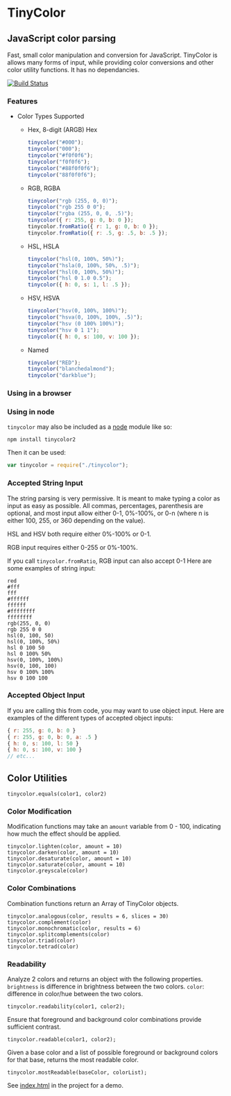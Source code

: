 # TinyColor

## JavaScript color parsing

Fast, small color manipulation and conversion for JavaScript.  TinyColor is allows many forms of input, while providing color conversions and other color utility functions.  It has no dependancies.

[![Build Status](https://travis-ci.org/bgrins/TinyColor.png?branch=master)](https://travis-ci.org/bgrins/TinyColor)

### Features

* Color Types Supported
    * Hex, 8-digit (ARGB) Hex

      ```js
      tinycolor("#000");
      tinycolor("000");
      tinycolor("#f0f0f6");
      tinycolor("f0f0f6");
      tinycolor("#88f0f0f6");
      tinycolor("88f0f0f6");
      ```

    * RGB, RGBA

      ```js
      tinycolor("rgb (255, 0, 0)");
      tinycolor("rgb 255 0 0");
      tinycolor("rgba (255, 0, 0, .5)");
      tinycolor({ r: 255, g: 0, b: 0 });
      tinycolor.fromRatio({ r: 1, g: 0, b: 0 });
      tinycolor.fromRatio({ r: .5, g: .5, b: .5 });
      ```

    * HSL, HSLA

      ```js
      tinycolor("hsl(0, 100%, 50%)");
      tinycolor("hsla(0, 100%, 50%, .5)");
      tinycolor("hsl(0, 100%, 50%)");
      tinycolor("hsl 0 1.0 0.5");
      tinycolor({ h: 0, s: 1, l: .5 });
      ```

    * HSV, HSVA

      ```js
      tinycolor("hsv(0, 100%, 100%)");
      tinycolor("hsva(0, 100%, 100%, .5)");
      tinycolor("hsv (0 100% 100%)");
      tinycolor("hsv 0 1 1");
      tinycolor({ h: 0, s: 100, v: 100 });
      ```

    * Named

      ```js
      tinycolor("RED");
      tinycolor("blanchedalmond");
      tinycolor("darkblue");
      ```

### Using in a browser

<script type='text/javascript' src='tinycolor.js'></script>
<script type='text/javascript'>
  var t = tinycolor("red");

  t.toHex() // "ff0000"
  t.toHexString() // "#ff0000"
  t.toHex8() // "ffff0000"
  t.toHex8String() // "#ffff0000"
  t.toRgb() // {"r":255,"g":0,"b":0} or {"r":255,"g":0,"b":0,"a":0.5}
  t.toRgbString() // "rgb(255, 0, 0)" or "rgba(255, 0, 0, 0.5)"
  t.toPercentageRgb() // {"r":100,"g":0,"b":0} or {"r":100,"g":0,"b":0,"a":0.5}
  t.toPercentageRgbString() // "rgb(100%, 0%, 0%)" or "rgba(100%, 0%, 0%, 0.5)"
  t.toHsv() // {"h":0,"s":1,"v":1}
  t.toHsvString() // "hsv(0, 100%, 100%)"
  t.toHsl() // {"h":0,"s":1,"l":0.5}
  t.toHslString() // "hsl(0, 100%, 50%)"
  t.toName() // "red"
  t.toString(/* format */) // "red"
  t.toFilter()

</script>

### Using in node

`tinycolor` may also be included as a [node](http://nodejs.org/) module like so:

```
npm install tinycolor2
```

Then it can be used:

```js
var tinycolor = require("./tinycolor");
```

### Accepted String Input

The string parsing is very permissive.  It is meant to make typing a color as input as easy as possible.  All commas, percentages, parenthesis are optional, and most input allow either 0-1, 0%-100%, or 0-n (where n is either 100, 255, or 360 depending on the value).

HSL and HSV both require either 0%-100% or 0-1.

RGB input requires either 0-255 or 0%-100%.

If you call `tinycolor.fromRatio`, RGB input can also accept 0-1
Here are some examples of string input:

```
red
#fff
fff
#ffffff
ffffff
#ffffffff
ffffffff
rgb(255, 0, 0)
rgb 255 0 0
hsl(0, 100, 50)
hsl(0, 100%, 50%)
hsl 0 100 50
hsl 0 100% 50%
hsv(0, 100%, 100%)
hsv(0, 100, 100)
hsv 0 100% 100%
hsv 0 100 100
```

### Accepted Object Input

If you are calling this from code, you may want to use object input.  Here are examples of the different types of accepted object inputs:

```js
{ r: 255, g: 0, b: 0 }
{ r: 255, g: 0, b: 0, a: .5 }
{ h: 0, s: 100, l: 50 }
{ h: 0, s: 100, v: 100 }
// etc...
```

## Color Utilities

    tinycolor.equals(color1, color2)

### Color Modification

Modification functions may take an `amount` variable from 0 - 100, indicating how much the effect should be applied.

    tinycolor.lighten(color, amount = 10)
    tinycolor.darken(color, amount = 10)
    tinycolor.desaturate(color, amount = 10)
    tinycolor.saturate(color, amount = 10)
    tinycolor.greyscale(color)

### Color Combinations

Combination functions return an Array of TinyColor objects.

    tinycolor.analogous(color, results = 6, slices = 30)
    tinycolor.complement(color)
    tinycolor.monochromatic(color, results = 6)
    tinycolor.splitcomplements(color)
    tinycolor.triad(color)
    tinycolor.tetrad(color)

### Readability

Analyze 2 colors and returns an object with the following properties.  `brightness` is difference in brightness between the two colors.  `color`: difference in color/hue between the two colors.

    tinycolor.readability(color1, color2);

Ensure that foreground and background color combinations provide sufficient contrast.

    tinycolor.readable(color1, color2);

Given a base color and a list of possible foreground or background colors for that base, returns the most readable color.

    tinycolor.mostReadable(baseColor, colorList);

See [index.html](https://github.com/bgrins/TinyColor/blob/master/index.html) in the project for a demo.

